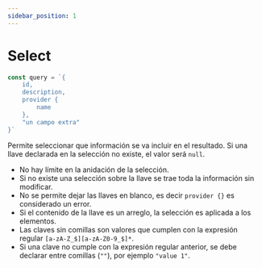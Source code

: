 ```yaml
---
sidebar_position: 1
---
```

# Select
```javascript
const query = `{
    id,
    description,
    provider {
        name
    },
    "un campo extra"
}`
```
Permite seleccionar que información se va incluir en el
resultado. Si una llave declarada en la selección no existe,
el valor será `null`.

- No hay límite en la anidación de la selección.
- Si no existe una selección sobre la llave se trae
toda la información sin modificar.
- No se permite dejar las llaves en blanco, es decir `provider {}`
es considerado un error.
- Si el contenido de la llave es un arreglo, la selección es aplicada
a los elementos.
- Las claves sin comillas son valores que cumplen con la expresión regular
`[a-zA-Z_$][a-zA-Z0-9_$]*`.
- Si una clave no cumple con la expresión regular anterior, se debe declarar
entre comillas (`""`), por ejemplo `"value 1"`.
